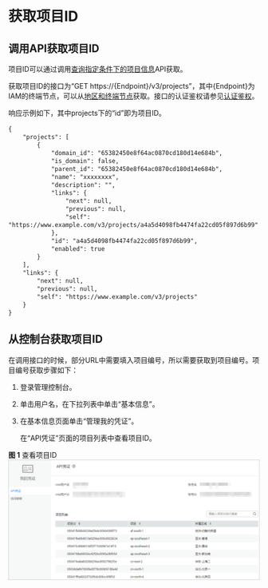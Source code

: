 # 获取项目ID<a name="aos_02_0005"></a>

## 调用API获取项目ID<a name="zh-cn_topic_0101662393_section1691341861315"></a>

项目ID可以通过调用[查询指定条件下的项目信息](https://support.huaweicloud.com/api-iam/iam_06_0001.html)API获取。

获取项目ID的接口为“GET https://\{Endpoint\}/v3/projects”，其中\{Endpoint\}为IAM的终端节点，可以从[地区和终端节点](https://developer.huaweicloud.com/dev/endpoint)获取。接口的认证鉴权请参见[认证鉴权](认证鉴权.md#aos_02_0004)。

响应示例如下，其中projects下的“id”即为项目ID。

```
{
    "projects": [
        {
            "domain_id": "65382450e8f64ac0870cd180d14e684b",
            "is_domain": false,
            "parent_id": "65382450e8f64ac0870cd180d14e684b",
            "name": "xxxxxxxx",
            "description": "",
            "links": {
                "next": null,
                "previous": null,
                "self": "https://www.example.com/v3/projects/a4a5d4098fb4474fa22cd05f897d6b99"
            },
            "id": "a4a5d4098fb4474fa22cd05f897d6b99",
            "enabled": true
        }
    ],
    "links": {
        "next": null,
        "previous": null,
        "self": "https://www.example.com/v3/projects"
    }
}
```

## 从控制台获取项目ID<a name="zh-cn_topic_0101662393_section59621329127"></a>

在调用接口的时候，部分URL中需要填入项目编号，所以需要获取到项目编号。项目编号获取步骤如下：

1.  登录管理控制台。
2.  单击用户名，在下拉列表中单击“基本信息”。
3.  在基本信息页面单击“管理我的凭证”。

    在“API凭证”页面的项目列表中查看项目ID。


**图 1**  查看项目ID<a name="zh-cn_topic_0101662393_fig48412424201120"></a>  
![](figures/查看项目ID.png "查看项目ID")

